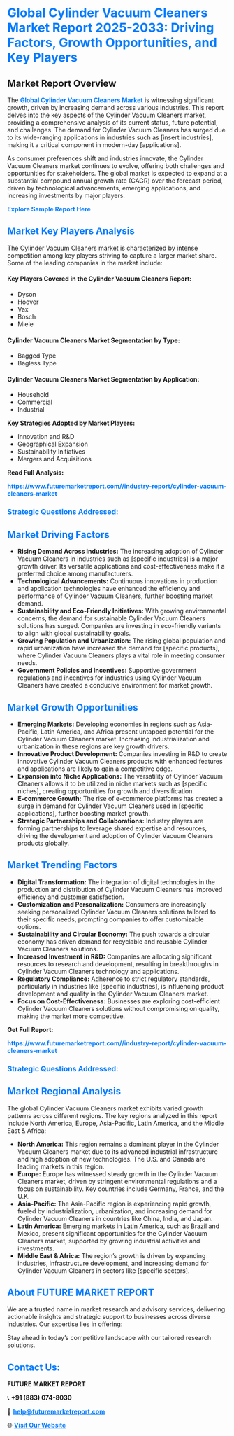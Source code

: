 <h1 style="color: #007BFF;">Global Cylinder Vacuum Cleaners Market Report 2025-2033: Driving Factors, Growth Opportunities, and Key Players</h1>

<section id="overview">
<h2>Market Report Overview</h2>
<p>The <a href="https://www.futuremarketreport.com//industry-report/cylinder-vacuum-cleaners-market" style="color: #007BFF; text-decoration: none;"><strong>Global Cylinder Vacuum Cleaners Market</strong></a> is witnessing significant growth, driven by increasing demand across various industries. This report delves into the key aspects of the Cylinder Vacuum Cleaners market, providing a comprehensive analysis of its current status, future potential, and challenges. The demand for Cylinder Vacuum Cleaners has surged due to its wide-ranging applications in industries such as [insert industries], making it a critical component in modern-day [applications].</p>
<p>As consumer preferences shift and industries innovate, the Cylinder Vacuum Cleaners market continues to evolve, offering both challenges and opportunities for stakeholders. The global market is expected to expand at a substantial compound annual growth rate (CAGR) over the forecast period, driven by technological advancements, emerging applications, and increasing investments by major players.</p>
</section>

<section id="overview">
<p><a href="https://www.futuremarketreport.com//request-sample/reportId=87283" style="color: #007BFF; text-decoration: none;"><strong>Explore Sample Report Here</strong></a></p>
</section>

<section id="key-players">
<h2 style="color: #007BFF;">Market Key Players Analysis</h2>
<p>The Cylinder Vacuum Cleaners market is characterized by intense competition among key players striving to capture a larger market share. Some of the leading companies in the market include:</p>
<h4>Key Players Covered in the Cylinder Vacuum Cleaners Report:</h4>
<ul><li>Dyson</li><li>Hoover</li><li>Vax</li><li>Bosch</li><li>Miele</li></ul>
<h4>Cylinder Vacuum Cleaners Market Segmentation by Type:</h4>
<ul><li>Bagged Type</li><li>Bagless Type</li></ul>

<h4>Cylinder Vacuum Cleaners Market Segmentation by Application:</h4>
<ul><li>Household</li><li>Commercial</li><li>Industrial</li></ul>
<p><strong>Key Strategies Adopted by Market Players:</strong></p>
<ul>
<li>Innovation and R&D</li>
<li>Geographical Expansion</li>
<li>Sustainability Initiatives</li>
<li>Mergers and Acquisitions</li>
</ul>
</section>

<section>
<p><strong>Read Full Analysis: </strong></p><a href="https://www.futuremarketreport.com//industry-report/cylinder-vacuum-cleaners-market" style="color: #007BFF; text-decoration: none;"><strong>https://www.futuremarketreport.com//industry-report/cylinder-vacuum-cleaners-market</strong></a>
<h3 style="color: #007BFF;">Strategic Questions Addressed:</h3>
</section>

<section id="driving-factors">
<h2 style="color: #007BFF;">Market Driving Factors</h2>
<ul>
<li><strong>Rising Demand Across Industries:</strong> The increasing adoption of Cylinder Vacuum Cleaners in industries such as [specific industries] is a major growth driver. Its versatile applications and cost-effectiveness make it a preferred choice among manufacturers.</li>
<li><strong>Technological Advancements:</strong> Continuous innovations in production and application technologies have enhanced the efficiency and performance of Cylinder Vacuum Cleaners, further boosting market demand.</li>
<li><strong>Sustainability and Eco-Friendly Initiatives:</strong> With growing environmental concerns, the demand for sustainable Cylinder Vacuum Cleaners solutions has surged. Companies are investing in eco-friendly variants to align with global sustainability goals.</li>
<li><strong>Growing Population and Urbanization:</strong> The rising global population and rapid urbanization have increased the demand for [specific products], where Cylinder Vacuum Cleaners plays a vital role in meeting consumer needs.</li>
<li><strong>Government Policies and Incentives:</strong> Supportive government regulations and incentives for industries using Cylinder Vacuum Cleaners have created a conducive environment for market growth.</li>
</ul>
</section>

<section id="growth-opportunities">
<h2 style="color: #007BFF;">Market Growth Opportunities</h2>
<ul>
<li><strong>Emerging Markets:</strong> Developing economies in regions such as Asia-Pacific, Latin America, and Africa present untapped potential for the Cylinder Vacuum Cleaners market. Increasing industrialization and urbanization in these regions are key growth drivers.</li>
<li><strong>Innovative Product Development:</strong> Companies investing in R&D to create innovative Cylinder Vacuum Cleaners products with enhanced features and applications are likely to gain a competitive edge.</li>
<li><strong>Expansion into Niche Applications:</strong> The versatility of Cylinder Vacuum Cleaners allows it to be utilized in niche markets such as [specific niches], creating opportunities for growth and diversification.</li>
<li><strong>E-commerce Growth:</strong> The rise of e-commerce platforms has created a surge in demand for Cylinder Vacuum Cleaners used in [specific applications], further boosting market growth.</li>
<li><strong>Strategic Partnerships and Collaborations:</strong> Industry players are forming partnerships to leverage shared expertise and resources, driving the development and adoption of Cylinder Vacuum Cleaners products globally.</li>
</ul>
</section>

<section id="trending-factors">
<h2 style="color: #007BFF;">Market Trending Factors</h2>
<ul>
<li><strong>Digital Transformation:</strong> The integration of digital technologies in the production and distribution of Cylinder Vacuum Cleaners has improved efficiency and customer satisfaction.</li>
<li><strong>Customization and Personalization:</strong> Consumers are increasingly seeking personalized Cylinder Vacuum Cleaners solutions tailored to their specific needs, prompting companies to offer customizable options.</li>
<li><strong>Sustainability and Circular Economy:</strong> The push towards a circular economy has driven demand for recyclable and reusable Cylinder Vacuum Cleaners solutions.</li>
<li><strong>Increased Investment in R&D:</strong> Companies are allocating significant resources to research and development, resulting in breakthroughs in Cylinder Vacuum Cleaners technology and applications.</li>
<li><strong>Regulatory Compliance:</strong> Adherence to strict regulatory standards, particularly in industries like [specific industries], is influencing product development and quality in the Cylinder Vacuum Cleaners market.</li>
<li><strong>Focus on Cost-Effectiveness:</strong> Businesses are exploring cost-efficient Cylinder Vacuum Cleaners solutions without compromising on quality, making the market more competitive.</li>
</ul>
</section>

<section>
<p><strong>Get Full Report: </strong></p><a href="https://www.futuremarketreport.com//industry-report/cylinder-vacuum-cleaners-market" style="color: #007BFF; text-decoration: none;"><strong>https://www.futuremarketreport.com//industry-report/cylinder-vacuum-cleaners-market</strong></a>
<h3 style="color: #007BFF;">Strategic Questions Addressed:</h3>
</section>


<section id="regional-analysis">
<h2 style="color: #007BFF;">Market Regional Analysis</h2>
<p>The global Cylinder Vacuum Cleaners market exhibits varied growth patterns across different regions. The key regions analyzed in this report include North America, Europe, Asia-Pacific, Latin America, and the Middle East & Africa:</p>
<ul>
<li><strong>North America:</strong> This region remains a dominant player in the Cylinder Vacuum Cleaners market due to its advanced industrial infrastructure and high adoption of new technologies. The U.S. and Canada are leading markets in this region.</li>
<li><strong>Europe:</strong> Europe has witnessed steady growth in the Cylinder Vacuum Cleaners market, driven by stringent environmental regulations and a focus on sustainability. Key countries include Germany, France, and the U.K.</li>
<li><strong>Asia-Pacific:</strong> The Asia-Pacific region is experiencing rapid growth, fueled by industrialization, urbanization, and increasing demand for Cylinder Vacuum Cleaners in countries like China, India, and Japan.</li>
<li><strong>Latin America:</strong> Emerging markets in Latin America, such as Brazil and Mexico, present significant opportunities for the Cylinder Vacuum Cleaners market, supported by growing industrial activities and investments.</li>
<li><strong>Middle East & Africa:</strong> The region’s growth is driven by expanding industries, infrastructure development, and increasing demand for Cylinder Vacuum Cleaners in sectors like [specific sectors].</li>
</ul>
</section>

<footer>
<h2 style="color: #007BFF;">About FUTURE MARKET REPORT</h2>
<p>We are a trusted name in market research and advisory services, delivering actionable insights and strategic support to businesses across diverse industries. Our expertise lies in offering:</p>

<p>Stay ahead in today’s competitive landscape with our tailored research solutions.</p>

<h2 style="color: #007BFF;">Contact Us:</h2>
<p><strong>FUTURE MARKET REPORT</strong></p>
<p>📞 <strong>+91 (883) 074-8030</strong></p>
<p>📧 <strong><a href="mailto:help@futuremarketreport.com" style="color: #007BFF;">help@futuremarketreport.com</a></strong></p>
<p>🌐 <strong><a href="https://www.futuremarketreport.com/" style="color: #007BFF;">Visit Our Website</a></strong></p>
</footer>